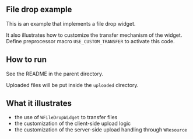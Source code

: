File drop example
------------

This is an example that implements a file drop widget.

It also illustrates how to customize the transfer mechanism of the
widget. Define preprocessor macro `USE_CUSTOM_TRANSFER` to activate
this code.

How to run
----------

See the README in the parent directory.

Uploaded files will be put inside the `uploaded` directory.

What it illustrates
-------------------

- the use of `WFileDropWidget` to transfer files
- the customization of the client-side upload logic
- the customization of the server-side upload handling through `WResource`
